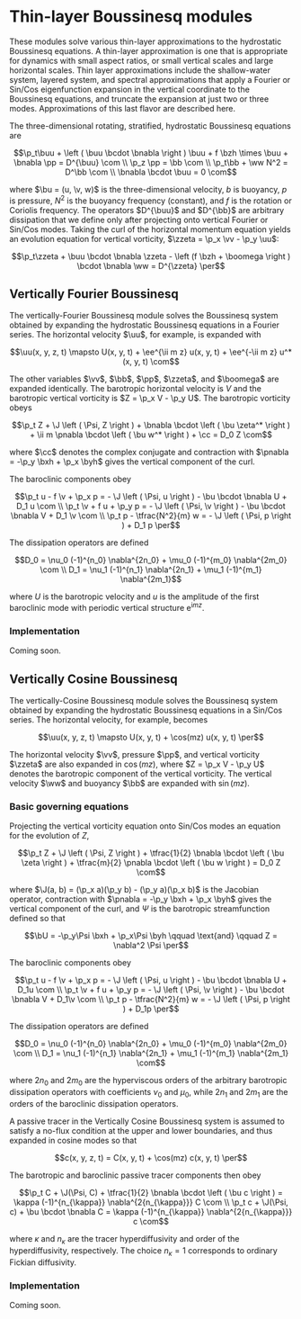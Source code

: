 # Thin-layer Boussinesq modules

```math
\newcommand{\bcdot}{\boldsymbol \cdot}
\newcommand{\bnabla}{\boldsymbol \nabla}
\newcommand{\pnabla}{\bnabla_{\! \perp}}

\newcommand{\com}{\, ,}
\newcommand{\per}{\, .}

\newcommand{\bu}{\boldsymbol u}
\newcommand{\bU}{\boldsymbol U}
\newcommand{\buu}{{\boldsymbol{u}}}
\newcommand{\bb}{{b}}
\newcommand{\pp}{{p}}
\newcommand{\ww}{{w}}
\newcommand{\uu}{{u}}
\newcommand{\v}{\upsilon}
\newcommand{\vv}{{\upsilon}}
\newcommand{\zzeta}{{\zeta}}
\newcommand{\oomega}{{\omega}}
\newcommand{\boomega}{\boldsymbol{\oomega}}

\newcommand{\bxh}{\widehat{\boldsymbol{x}}}
\newcommand{\byh}{\widehat{\boldsymbol{y}}}
\newcommand{\bzh}{\widehat{\boldsymbol{z}}}
\newcommand{\ii}{\mathrm{i}}
\newcommand{\ee}{\mathrm{e}}
\newcommand{\cc}{\mathrm{c.c.}}
\newcommand{\J}{\mathsf{J}}

\newcommand{\p}{\partial}
```

These modules solve various thin-layer approximations to the hydrostatic Boussinesq
equations. A thin-layer approximation is one that is appropriate for dynamics with
small aspect ratios, or small vertical scales and large horizontal scales.
Thin layer approximations include the shallow-water system, layered system, and
spectral approximations that apply a Fourier or Sin/Cos eigenfunction expansion in the
vertical coordinate to the Boussinesq equations, and truncate the expansion at just
two or three modes. Approximations of this last flavor are described here.

The three-dimensional rotating, stratified, hydrostatic Boussinesq equations are

```math
\p_t\buu + \left ( \buu \bcdot \bnabla \right ) \buu + f \bzh \times \buu + \bnabla \pp = D^{\buu} \com \\
\p_z \pp = \bb \com \\
\p_t\bb + \ww N^2 = D^\bb \com \\
\bnabla \bcdot \buu = 0 \com
```

where $\bu = (u, \v, w)$ is the three-dimensional velocity, $b$ is buoyancy, $p$ is pressure, $N^2$ is the
buoyancy frequency (constant), and $f$ is the rotation or Coriolis frequency. The operators $D^{\buu}$ and $D^{\bb}$ are arbitrary dissipation that we define only after projecting onto vertical Fourier or Sin/Cos modes.
Taking the curl of the horizontal momentum equation yields an evolution
equation for vertical vorticity, $\zzeta = \p_x \vv - \p_y \uu$:

```math
\p_t\zzeta + \buu \bcdot \bnabla \zzeta - \left (f \bzh + \boomega \right )
    \bcdot \bnabla \ww = D^{\zzeta} \per
```

## Vertically Fourier Boussinesq

The vertically-Fourier Boussinesq module solves the Boussinesq system obtained by expanding the hydrostatic
Boussinesq equations in a Fourier series. The horizontal velocity $\uu$, for example, is expanded with

```math
\uu(x, y, z, t) \mapsto U(x, y, t) + \ee^{\ii m z} u(x, y, t) + \ee^{-\ii m z} u^*(x, y, t) \com
```

The other variables $\vv$, $\bb$, $\pp$, $\zzeta$, and $\boomega$ are expanded identically. The barotropic
horizontal velocity is $V$ and the barotropic vertical vorticity is $Z = \p_x V - \p_y U$. The barotropic
vorticity obeys
```math
\p_t Z + \J \left ( \Psi, Z \right )
    + \bnabla \bcdot \left ( \bu \zeta^* \right ) + \ii m \pnabla \bcdot \left ( \bu w^* \right ) + \cc
    = D_0 Z \com
```

where $\cc$ denotes the complex conjugate and contraction with $\pnabla = -\p_y \bxh + \p_x \byh$
gives the vertical component of the curl.

The baroclinic components obey

```math
\p_t u - f \v + \p_x p = - \J \left ( \Psi, u \right ) - \bu \bcdot \bnabla U + D_1 u \com \\
\p_t \v + f u + \p_y p = - \J \left ( \Psi, \v \right ) - \bu \bcdot \bnabla V + D_1 \v \com \\
\p_t p - \tfrac{N^2}{m} w = - \J \left ( \Psi, p \right ) + D_1 p \per
```

The dissipation operators are defined

```math
D_0 = \nu_0 (-1)^{n_0} \nabla^{2n_0} + \mu_0 (-1)^{m_0} \nabla^{2m_0} \com \\
D_1 = \nu_1 (-1)^{n_1} \nabla^{2n_1} + \mu_1 (-1)^{m_1} \nabla^{2m_1}
```

where $U$ is the barotropic velocity and $u$ is the amplitude of the first baroclinic mode with periodic
vertical structure $\mathrm{e}^{\mathrm{i} m z}$.

### Implementation

Coming soon.


## Vertically Cosine Boussinesq

The vertically-Cosine Boussinesq module solves the Boussinesq system obtained by expanding the
hydrostatic Boussinesq equations in a Sin/Cos series. The horizontal velocity, for example, becomes

```math
\uu(x, y, z, t) \mapsto U(x, y, t) + \cos(mz) u(x, y, t) \per
```

The horizontal velocity $\vv$, pressure $\pp$, and vertical vorticity $\zzeta$ are also expanded in $\cos(mz)$,
where $Z = \p_x V - \p_y U$ denotes the barotropic component of the vertical vorticity. The vertical velocity $\ww$
and buoyancy $\bb$ are expanded with $\sin(mz)$.

### Basic governing equations

Projecting the vertical vorticity equation onto Sin/Cos modes an equation for the evolution of $Z$,

```math
\p_t Z + \J \left ( \Psi, Z \right )
    + \tfrac{1}{2} \bnabla \bcdot \left ( \bu \zeta \right ) + \tfrac{m}{2} \pnabla \bcdot \left ( \bu w \right )
    = D_0 Z \com
```

where $\J(a, b) = (\p_x a)(\p_y b) - (\p_y a)(\p_x b)$ is the Jacobian operator, contraction with $\pnabla = -\p_y \bxh + \p_x \byh$ gives the vertical component of the curl, and $\Psi$ is the barotropic streamfunction defined so that

```math
\bU = -\p_y\Psi \bxh + \p_x\Psi \byh \qquad \text{and} \qquad Z = \nabla^2 \Psi \per
```

The baroclinic components obey

```math
\p_t u - f \v + \p_x p = - \J \left ( \Psi, u \right ) - \bu \bcdot \bnabla U + D_1u \com \\
\p_t \v + f u + \p_y p = - \J \left ( \Psi, \v \right ) - \bu \bcdot \bnabla V + D_1\v \com \\
\p_t p - \tfrac{N^2}{m} w = - \J \left ( \Psi, p \right ) + D_1p \per
```

The dissipation operators are defined

```math
D_0 = \nu_0 (-1)^{n_0} \nabla^{2n_0} + \mu_0 (-1)^{m_0} \nabla^{2m_0} \com \\
D_1 = \nu_1 (-1)^{n_1} \nabla^{2n_1} + \mu_1 (-1)^{m_1} \nabla^{2m_1} \com
```

where $2n_0$ and $2m_0$ are the hyperviscous orders of the arbitrary barotropic dissipation operators
with coefficients $\nu_0$ and $\mu_0$, while $2n_1$ and $2m_1$ are the orders of the baroclinic
dissipation operators.

A passive tracer in the Vertically Cosine Boussinesq system is assumed to satisfy a no-flux condition
at the upper and lower boundaries, and thus expanded in cosine modes so that

```math
c(x, y, z, t) = C(x, y, t) + \cos(mz) c(x, y, t) \per
```

The barotropic and baroclinic passive tracer components then obey

```math
\p_t C + \J(\Psi, C) + \tfrac{1}{2} \bnabla \bcdot \left ( \bu c \right ) =
    \kappa (-1)^{n_{\kappa}} \nabla^{2{n_{\kappa}}} C \com \\
\p_t c + \J(\Psi, c) + \bu \bcdot \bnabla C = \kappa (-1)^{n_{\kappa}} \nabla^{2{n_{\kappa}}} c \com
```

where $\kappa$ and $n_{\kappa}$ are the tracer hyperdiffusivity and order of the hyperdiffusivity, respectively.
The choice $n_{\kappa} = 1$ corresponds to ordinary Fickian diffusivity.

### Implementation

Coming soon.
